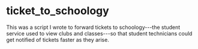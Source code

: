# ticket_to_schoology
This was a script I wrote to forward tickets to schoology---the student service used to view clubs and classes---so that student technicians could get notified of tickets faster as they arise.
